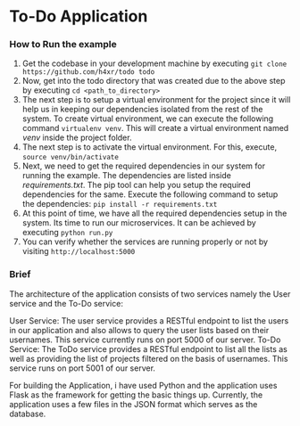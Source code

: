 # **To-Do Application**
### How to Run the example

1. Get the codebase in your development machine by executing `git clone https://github.com/h4xr/todo todo`
2. Now, get into the todo directory that was created due to the above step by executing `cd <path_to_directory>`
3. The next step is to setup a virtual environment for the project since it will help us in keeping our dependencies isolated from the rest of the system. To create virtual environment, we can execute the following command `virtualenv venv`. This will create a virtual environment named *venv* inside the project folder.
4. The next step is to activate the virtual environment. For this, execute, `source venv/bin/activate`
5. Next, we need to get the required dependencies in our system for running the example. The dependencies are listed inside *requirements.txt*. The pip tool can help you setup the required dependencies for the same. Execute the following command to setup the dependencies: `pip install -r requirements.txt`
6. At this point of time, we have all the required dependencies setup in the system. Its time to run our microservices. It can be achieved by executing `python run.py`
7. You can verify whether the services are running properly or not by visiting `http://localhost:5000`

### **Brief**

The architecture of the application consists of two services namely the User service and the To-Do service:

User Service: The user service provides a RESTful endpoint to list the users in our application and also allows to query the user lists based on their usernames. This service currently runs on port 5000 of our server.
To-Do Service: The ToDo service provides a RESTful endpoint to list all the lists as well as providing the list of projects filtered on the basis of usernames. This service runs on port 5001 of our server.

For building the Application, i have used Python and the application uses Flask as the framework for getting the basic things up. Currently, the application uses a few files in the JSON format which serves as the database.
